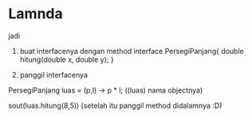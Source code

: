 # Lamnda 

jadi 

1. buat interfacenya dengan  method
interface PersegiPanjang{
	double hitung(double x, double y);
}

2. panggil interfacenya

PersegiPanjang luas = (p,l) -> p * l;
	       ((luas) nama objectnya)
	
sout(luas.hitung(8,5))
	(setelah itu panggil method didalamnya :D)
